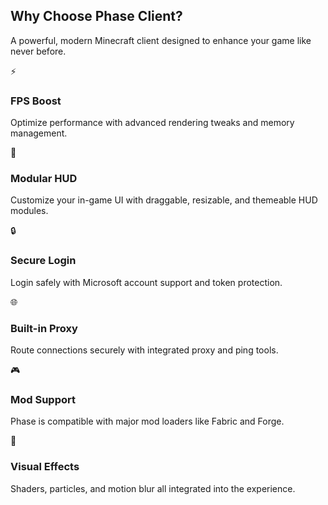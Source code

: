<!DOCTYPE html>
<html lang="en">
<head>
  <meta charset="UTF-8" />
  <meta name="viewport" content="width=device-width, initial-scale=1.0" />
  <title>Why Choose Phase Client?</title>
  <link href="https://fonts.googleapis.com/css2?family=Inter:wght@400;600;700&display=swap" rel="stylesheet" />
  <link rel="stylesheet" href="styles.css" />
</head>
<body>
  <section class="features-section">
    <h2>Why Choose Phase Client?</h2>
    <p class="subtitle">A powerful, modern Minecraft client designed to enhance your game like never before.</p>
    <div class="features-grid">
      <div class="feature-card">
        <div class="icon-circle">⚡</div>
        <h3>FPS Boost</h3>
        <p>Optimize performance with advanced rendering tweaks and memory management.</p>
      </div>
      <div class="feature-card">
        <div class="icon-circle">🎯</div>
        <h3>Modular HUD</h3>
        <p>Customize your in-game UI with draggable, resizable, and themeable HUD modules.</p>
      </div>
      <div class="feature-card">
        <div class="icon-circle">🔒</div>
        <h3>Secure Login</h3>
        <p>Login safely with Microsoft account support and token protection.</p>
      </div>
      <div class="feature-card">
        <div class="icon-circle">🌐</div>
        <h3>Built-in Proxy</h3>
        <p>Route connections securely with integrated proxy and ping tools.</p>
      </div>
      <div class="feature-card">
        <div class="icon-circle">🎮</div>
        <h3>Mod Support</h3>
        <p>Phase is compatible with major mod loaders like Fabric and Forge.</p>
      </div>
      <div class="feature-card">
        <div class="icon-circle">🌈</div>
        <h3>Visual Effects</h3>
        <p>Shaders, particles, and motion blur all integrated into the experience.</p>
      </div>
    </div>
  </section>
</body>
</html>
